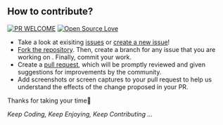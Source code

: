 ## How to contribute?

[![PR WELCOME](https://img.shields.io/badge/PRs-welcome-skyblue.svg?style=flat-square)](https://github.com/bishtanuj/python/pulls)
[![Open Source Love](https://badges.frapsoft.com/os/v3/open-source.png)](https://github.com/bishtanuj/)


- Take a look at exisiting [issues](https://github.com/bishtanuj/python/issues) or [create a new issue](https://github.com/bishtanuj/python/issues/new/choose)!
- [Fork the repository](https://github.com/bishtanuj/python/fork). Then, create a branch for any issue that you are working on . Finally, commit your work.
- Create a [pull request](https://github.com/bishtanuj/python/compare), which will be promptly reviewed and given suggestions for improvements by the community.
- Add screenshots or screen captures to your pull request to help us understand the effects of the change proposed in your PR.


Thanks for taking your time:pray: 

_Keep Coding, Keep Enjoying, Keep Contributing ..._
